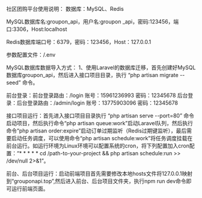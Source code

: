 社区团购平台使用说明：
数据库：MySQL、Redis

MySQL数据库名:groupon_api，用户名:groupon _api，密码:123456，端口:3306，Host:localhost

Redis数据库端口号：6379，密码：123456，Host：127.0.0.1

参数配置文件：/.env

MySQL数据库数据导入方式：
1、使用Laravel的数据库迁移，首先创建好MySQL数据库groupon_api，然后进入接口项目目录，执行 “php artisan migrate --seed” 命令。

前台登录：前台登录路由：/login 账号：15961236993 密码：12345678
后台登录：后台登录路由：/admin/login 账号：13775903096 密码：12345678

接口项目运行：首先进入接口项目目录执行 “php artisan serve --port=80” 命令启动项目，然后执行命令“php artisan queue:work”启动Laravel队列，然后执行命令“php artisan order:expire”启动订单过期监听（Redis过期键监听），最后需要启动任务调度，可以使用命令“php artisan schedule:work”将任务调度挂载在前台运行。如运行环境为Linux环境可以配置系统的cron，将下列配置加入cron配置：“* * * * * cd /path-to-your-project && php artisan schedule:run >> /dev/null 2>&1”。

前台、后台项目运行：启动前端项目首先需要修改本地hosts文件将127.0.0.1映射到“grouponapi.top”,然后进入前台、后台项目文件夹，执行npm run dev命令即可运行前端页面。

